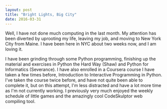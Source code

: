 ```yaml
---
layout: post
title: "Bright Lights, Big City"
date: 2016-03-31
---
```


Well, I have not done much computing in the last month. My attention has been diverted by uprooting my life, leaving my job, and moving to New York City from Maine. I have been here in NYC about two weeks now, and I am loving it.

I have been grinding through some Python programming, finishing up the material and exercises in Python the Hard Way (Shaw) and Python for Informatics (Severance). I have also enrolled in a Coursera course I have taken a few times before, Introduction to Interactive Programming in Python. I've taken the course twice before, and have not quite been able to complete it, but on this attempt, I'm less distracted and have a lot more time as I'm not currently working. I previously very much enjoyed the weekly schedule of little games and the amazingly cool CodeSkulptor web compiling tool.
